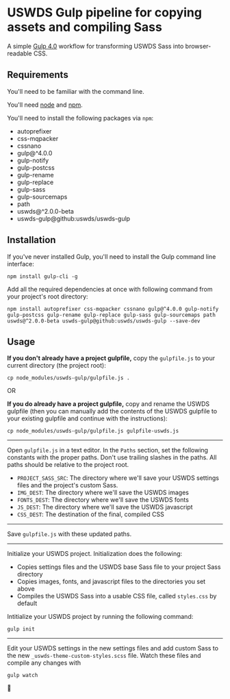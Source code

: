 # USWDS Gulp pipeline for copying assets and compiling Sass
A simple [Gulp 4.0](https://gulpjs.com/) workflow for transforming USWDS Sass into browser-readable CSS.

## Requirements
You'll need to be familiar with the command line.

You'll need [node](https://nodejs.org/en/download/) and [npm](https://www.npmjs.com/get-npm).

You'll need to install the following packages via `npm`:
- autoprefixer
- css-mqpacker
- cssnano
- gulp@^4.0.0
- gulp-notify
- gulp-postcss
- gulp-rename
- gulp-replace
- gulp-sass
- gulp-sourcemaps
- path
- uswds@^2.0.0-beta
- uswds-gulp@github:uswds/uswds-gulp

## Installation
If you've never installed Gulp, you'll need to install the Gulp command line interface:

```
npm install gulp-cli -g
```

Add all the required dependencies at once with following command from your project's root directory:

```
npm install autoprefixer css-mqpacker cssnano gulp@^4.0.0 gulp-notify gulp-postcss gulp-rename gulp-replace gulp-sass gulp-sourcemaps path uswds@^2.0.0-beta uswds-gulp@github:uswds/uswds-gulp --save-dev
```

## Usage
**If you don't already have a project gulpfile,** copy the `gulpfile.js` to your current directory (the project root):

```
cp node_modules/uswds-gulp/gulpfile.js .
```

OR

**If you do already have a project gulpfile,** copy and rename the USWDS gulpfile (then you can manually add the contents of the USWDS gulpfile to your existing gulpfile and continue with the instructions):

```
cp node_modules/uswds-gulp/gulpfile.js gulpfile-uswds.js
```

- - -

Open `gulpfile.js` in a text editor. In the `Paths` section, set the following constants with the proper paths. Don't use trailing slashes in the paths. All paths should be relative to the project root.

  - `PROJECT_SASS_SRC`: The directory where we'll save your USWDS settings files and the project's custom Sass.
  - `IMG_DEST`: The directory where we'll save the USWDS images
  - `FONTS_DEST`: The directory where we'll save the USWDS fonts
  - `JS_DEST`: The directory where we'll save the USWDS javascript
  - `CSS_DEST`: The destination of the final, compiled CSS

- - -

Save `gulpfile.js` with these updated paths.

- - -

Initialize your USWDS project. Initialization does the following:

  - Copies settings files and the USWDS base Sass file to your project Sass directory
  - Copies images, fonts, and javascript files to the directories you set above
  - Compiles the USWDS Sass into a usable CSS file, called `styles.css` by default


Intitialize your USWDS project by running the following command:

```
gulp init
```

- - -

Edit your USWDS settings in the new settings files and add custom Sass to the new `_uswds-theme-custom-styles.scss` file. Watch these files and compile any changes with

```
gulp watch
```

:rocket:
